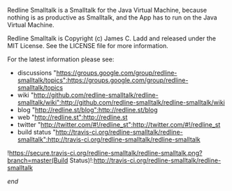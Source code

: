 
Redline Smalltalk is a Smalltalk for the Java Virtual Machine, because nothing is as
productive as Smalltalk, and the App has to run on the Java Virtual Machine.

Redline Smalltalk is Copyright (c) James C. Ladd and released under the MIT License.
See the LICENSE file for more information.

For the latest information please see:

* discussions  "https://groups.google.com/group/redline-smalltalk/topics":https://groups.google.com/group/redline-smalltalk/topics
* wiki         "http://github.com/redline-smalltalk/redline-smalltalk/wiki":http://github.com/redline-smalltalk/redline-smalltalk/wiki
* blog         "http://redline.st/blog":http://redline.st/blog
* web          "http://redline.st":http://redline.st
* twitter      "http://twitter.com/#!/redline_st":http://twitter.com/#!/redline_st
* build status "http://travis-ci.org/redline-smalltalk/redline-smalltalk":http://travis-ci.org/redline-smalltalk/redline-smalltalk

!https://secure.travis-ci.org/redline-smalltalk/redline-smalltalk.png?branch=master(Build Status)!:http://travis-ci.org/redline-smalltalk/redline-smalltalk

*end*
